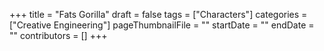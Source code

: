 +++
title = "Fats Gorilla"
draft = false
tags = ["Characters"]
categories = ["Creative Engineering"]
pageThumbnailFile = ""
startDate = ""
endDate = ""
contributors = []
+++
